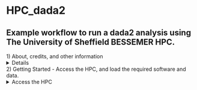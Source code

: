 # HPC_dada2
## Example workflow to run a dada2 analysis using The University of Sheffield BESSEMER HPC.

<summary>1) About, credits, and other information</summary>
<details>

This HPC tutorial is based largely upon the dada2 (v.1.8) tutorial published by
Benjamin Callahan on the dada2 GitHub page
(https://benjjneb.github.io/dada2/tutorial_1_8.html).

The core of the data processing is identical to that in the above, with modifications
to allow it to be easily run on a remote HPC system.

Whilst it has been written for use with The University of Sheffield's
[BESSEMER](https://docs.hpc.shef.ac.uk/en/latest/bessemer/index.html) system,
the below should be applicable to any GNU/Linux based HPC system, with
appropriate modification (your mileage may vary).

Code which the user (that's you) must run is highlighted in a code block like this:
```
I am code - you must run me
```

Filepaths are highlighted within normal text like this:

`/home/user/a_file_path`

Contact: Graeme Fox //  g.fox@sheffield.ac.uk // graeme.fox87@gmail.com // [@graefox](https://twitter.com/graefox)

</details>

<summary>2) Getting Started - Access the HPC, and load the required software and data.</summary>
<details>
<summary>Access the HPC</summary>
<details>
To access the BESSEMER high-performance computer (HPC) you must be connected
to the university network - this can be achieved remotely by using the
virtual private network (VPN) service.

[Please see the university IT pages for details on how to connect to the VPN.](https://students.sheffield.ac.uk/it-services/vpn)

Once connected to the VPN you also need to connect to the HPC using a secure shell (SSH)
connection. This can be achieved using the command line (advanced) or software
such as [MobaXterm](https://mobaxterm.mobatek.net/).

[See the university pages for guidance on how to connect to the VPN](https://docs.hpc.shef.ac.uk/en/latest/hpc/index.html).

<summary>Access a worker node on BESSEMER</summary>
<details>
Once you have successfully logged into BESSEMER, you need to access a worker node:

```
srun --pty bash -l
```
You should see that the command prompt has changed from

```
[<user>@bessemer-login2 ~]$
```
to
```
[<user>@bessemer-node001 ~]$
```
...where \<user\> is your The University of Sheffield (TUoS) IT username.
Wherever \<user\> appears in this document, substitute it with your University of Sheffield (TUoS) IT username.
</details>
<summary>Load the Genomics Software Repository</summary>

The Genomics Software Repository contains several pre-loaded pieces of software
useful for a range of genomics-based analyses, including this one.

Did you receive the following message when you accessed the worker node?
```
Your account is set up to use the Genomics Software Repository
```

If so, you are set up and do not need to do the following step.
If not, enter the following:
```
echo -e "if [[ -e '/usr/local/extras/Genomics' ]];\nthen\n\tsource /usr/local/extras/Genomics/.bashrc\nfi" >> $HOME/.bash_profile
```
...and then re-load your profile:
```
source ~/.bash_profile
```
Upon re-loading, you should see the message relating to the Genomics Software Repository above.

<summary>Create a working directory and load your data</summary>

You should work in the directory `/fastdata` on BESSEMER as this allows shared access to your files
and commands, useful for troubleshooting.

Check if you already have a directory in `/fastdata`.

```
ls /usr/<user>
```

If you receive the message
```
ls: cannot access /fastdata/<user>: No such file or directory
```
Then you need to create a new folder in `/fastdata` using the command exactly as it appears below:

```
mkdir -m 0700 /fastdata/$USER
```

Create new subdirectories to keep your scripts and data files organised:
```
mkdir /fastdata/$USER/my_project
mkdir /fastdata/$USER/my_project/scripts
mkdir /fastdata/$USER/my_project/raw_data
mkdir /fastdata/$USER/my_project/working_data
```

<summary>Data file naming convention</summary>

The workflow assumes that the `/fastdata/my_project/raw_data` directory contains sequence data that is:

* Paired (two files per biological sample)

* Demultiplexed

* FASTQ format

* (optional, but recommended) in the compressed .gz format

Each pair of files relating to each biological sample should have the following naming convention:

`<sample_ID>_S<##>_R1_001.fastq.gz`

`<sample_ID>_S<##>_R2_001.fastq.gz`

Where <sample_ID> is a unique identifier, and S<##> is a sample number (generally assigned by the sequencer itself).

For example, a pair of files might look like this:

`SoilGB_S01_R1_001.fastq.gz`

`SoilGB_S01_R2_001.fastq.gz`

<summary>Load your raw sequence data</summary>

If you have sequenced your samples with NEOF, and have been notified that your data
has been received, then you should be able to find your data on the HPC server.

Data is generally stored in the shared space `/shared/molecol2/NBAF/MiSeq/`.

View the data directories contained within it and identify the one that belongs to you.
```
ls /shared/molecol2/NBAF/MiSeq/
```

If, for example, your data directory was called `NBAF_project_010122`, then you would
copy it onto your raw_data directory with the following:
```
cp -r /shared/molecol2/NBAF/MiSeq/NBAF_project_010122/ /fastdata/<user>/my_project/raw_data/
```

Alternatively, to copy data from your personal computer onto the HPC you need to use a file transfer
application such as 'scp' (advanced), MobaXterm, or [FileZilla](https://filezilla-project.org/).
Ensure to copy the data into your `/fastdata/my_project/raw_data folder`.

Run 'ls' on your `raw_data` folder and you should see something like the following

<summary>Copy the dada2 R scripts</summary>

Copy the required R scripts for the dada2 workflow into your `scripts`

```
cp /fastdata/bi1xgf/dada2_hpc_scripts/* /fastdata/<user>/scripts
```

<summary>3) Load data into R and perform preliminary filtering and quality trimming.</summary>
<summary>Section 01</summary>
<details>
module load R
/usr/local/packages/live/eb/R/4.0.0-foss-2020a/bin/R
</details>
